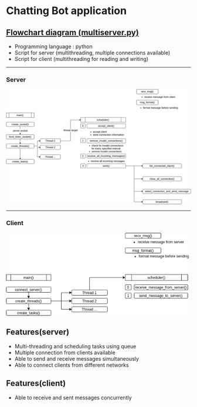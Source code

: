 # Chatting Bot application 

## [Flowchart diagram (multiserver.py)](https://github.com/seonwoo960000/skill_stack/blob/main/Chatting%20Bot/scripts/multiserver.py) 
 * Programming language : python 
 * Script for server (multithreading, multiple connections available) 
 * Script for client (multithreading for reading and writing) 
*************************************************************************************************************************************
### Server
![Flowchart](diagrams/chatBotServer.png)
*************************************************************************************************************************************
### Client
![Flowchart](diagrams/chatBotClient.png)

## Features(server)
 * Multi-threading and scheduling tasks using queue 
 * Multiple connection from clients available
 * Able to send and receive messages simultaneously 
 * Able to connect clients from different networks 

## Features(client)
 * Able to receive and sent messages concurrently
